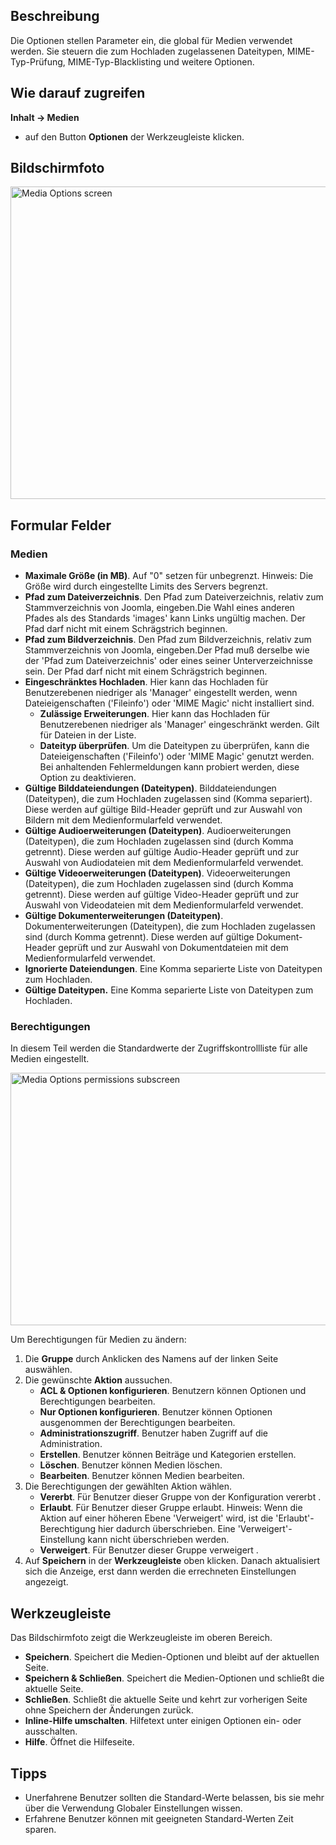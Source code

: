 <!-- Filename: Help4.x:Media:_Options / Display title: Medien: Optionen -->

## Beschreibung

Die Optionen stellen Parameter ein, die global für Medien verwendet
werden. Sie steuern die zum Hochladen zugelassenen Dateitypen,
MIME-Typ-Prüfung, MIME-Typ-Blacklisting und weitere Optionen.

## Wie darauf zugreifen

**Inhalt → Medien**

- auf den Button **Optionen** der Werkzeugleiste klicken.

## Bildschirmfoto

<img
src="https://docs.joomla.org/images/thumb/3/35/Help-4x-Media-Options-screen-de.png/800px-Help-4x-Media-Options-screen-de.png"
decoding="async"
srcset="https://docs.joomla.org/images/thumb/3/35/Help-4x-Media-Options-screen-de.png/1200px-Help-4x-Media-Options-screen-de.png 1.5x, https://docs.joomla.org/images/thumb/3/35/Help-4x-Media-Options-screen-de.png/1600px-Help-4x-Media-Options-screen-de.png 2x"
data-file-width="2720" data-file-height="1700" width="800" height="500"
alt="Media Options screen" />

## Formular Felder

### Medien

- **Maximale Größe (in MB)**. Auf "0" setzen für unbegrenzt. Hinweis:
  Die Größe wird durch eingestellte Limits des Servers begrenzt.
- **Pfad zum Dateiverzeichnis**. Den Pfad zum Dateiverzeichnis, relativ
  zum Stammverzeichnis von Joomla, eingeben.Die Wahl eines anderen
  Pfades als des Standards 'images' kann Links ungültig machen. Der Pfad
  darf nicht mit einem Schrägstrich beginnen.
- **Pfad zum Bildverzeichnis**. Den Pfad zum Bildverzeichnis, relativ
  zum Stammverzeichnis von Joomla, eingeben.Der Pfad muß derselbe wie
  der 'Pfad zum Dateiverzeichnis' oder eines seiner Unterverzeichnisse
  sein. Der Pfad darf nicht mit einem Schrägstrich beginnen.
- **Eingeschränktes Hochladen**. Hier kann das Hochladen für
  Benutzerebenen niedriger als 'Manager' eingestellt werden, wenn
  Dateieigenschaften ('Fileinfo') oder 'MIME Magic' nicht installiert
  sind.
  - **Zulässige Erweiterungen**. Hier kann das Hochladen für
    Benutzerebenen niedriger als 'Manager' eingeschränkt werden. Gilt
    für Dateien in der Liste.
  - **Dateityp überprüfen**. Um die Dateitypen zu überprüfen, kann die
    Dateieigenschaften ('Fileinfo') oder 'MIME Magic' genutzt werden.
    Bei anhaltenden Fehlermeldungen kann probiert werden, diese Option
    zu deaktivieren.
- **Gültige Bilddateiendungen (Dateitypen)**. Bilddateiendungen
  (Dateitypen), die zum Hochladen zugelassen sind (Komma separiert).
  Diese werden auf gültige Bild-Header geprüft und zur Auswahl von
  Bildern mit dem
  Medienformularfeld
  verwendet.
- **Gültige Audioerweiterungen (Dateitypen)**. Audioerweiterungen
  (Dateitypen), die zum Hochladen zugelassen sind (durch Komma
  getrennt). Diese werden auf gültige Audio-Header geprüft und zur
  Auswahl von Audiodateien mit dem
  Medienformularfeld
  verwendet.
- **Gültige Videoerweiterungen (Dateitypen)**. Videoerweiterungen
  (Dateitypen), die zum Hochladen zugelassen sind (durch Komma
  getrennt). Diese werden auf gültige Video-Header geprüft und zur
  Auswahl von Videodateien mit dem
  Medienformularfeld
  verwendet.
- **Gültige Dokumenterweiterungen (Dateitypen)**. Dokumenterweiterungen
  (Dateitypen), die zum Hochladen zugelassen sind (durch Komma
  getrennt). Diese werden auf gültige Dokument-Header geprüft und zur
  Auswahl von Dokumentdateien mit dem
  Medienformularfeld
  verwendet.
- **Ignorierte Dateiendungen**. Eine Komma separierte Liste von
  Dateitypen zum Hochladen.
- **Gültige Dateitypen.** Eine Komma separierte Liste von Dateitypen zum
  Hochladen.

### Berechtigungen

In diesem Teil werden die Standardwerte der
Zugriffskontrollliste
für alle Medien eingestellt.

<img
src="https://docs.joomla.org/images/thumb/9/9d/Help-4x-Media-Options-permissions-subscreen-de.png/600px-Help-4x-Media-Options-permissions-subscreen-de.png"
decoding="async"
srcset="https://docs.joomla.org/images/thumb/9/9d/Help-4x-Media-Options-permissions-subscreen-de.png/900px-Help-4x-Media-Options-permissions-subscreen-de.png 1.5x, https://docs.joomla.org/images/thumb/9/9d/Help-4x-Media-Options-permissions-subscreen-de.png/1200px-Help-4x-Media-Options-permissions-subscreen-de.png 2x"
data-file-width="2002" data-file-height="1349" width="600" height="404"
alt="Media Options permissions subscreen" />

Um Berechtigungen für Medien zu ändern:

1.  Die **Gruppe** durch Anklicken des Namens auf der linken Seite
    auswählen.
2.  Die gewünschte **Aktion** aussuchen.
    - **ACL & Optionen konfigurieren**. Benutzern können Optionen und
      Berechtigungen bearbeiten.
    - **Nur Optionen konfigurieren**. Benutzer können Optionen
      ausgenommen der Berechtigungen bearbeiten.
    - **Administrationszugriff**. Benutzer haben Zugriff auf die
      Administration.
    - **Erstellen**. Benutzer können Beiträge und Kategorien erstellen.
    - **Löschen**. Benutzer können Medien löschen.
    - **Bearbeiten**. Benutzer können Medien bearbeiten.
3.  Die Berechtigungen der gewählten Aktion wählen.
    - **Vererbt**. Für Benutzer dieser Gruppe von der
      Konfiguration
      vererbt .
    - **Erlaubt**. Für Benutzer dieser Gruppe erlaubt. Hinweis: Wenn die
      Aktion auf einer höheren Ebene 'Verweigert' wird, ist die
      'Erlaubt'-Berechtigung hier dadurch überschrieben. Eine
      'Verweigert'-Einstellung kann nicht überschrieben werden.
    - **Verweigert**. Für Benutzer dieser Gruppe verweigert .
4.  Auf **Speichern** in der **Werkzeugleiste** oben klicken. Danach
    aktualisiert sich die Anzeige, erst dann werden die errechneten
    Einstellungen angezeigt.

## Werkzeugleiste

Das Bildschirmfoto zeigt die Werkzeugleiste im oberen
Bereich.

- **Speichern**. Speichert die Medien-Optionen und bleibt auf der
  aktuellen Seite.
- **Speichern & Schließen**. Speichert die Medien-Optionen und schließt
  die aktuelle Seite.
- **Schließen**. Schließt die aktuelle Seite und kehrt zur vorherigen
  Seite ohne Speichern der Änderungen zurück.
- **Inline-Hilfe umschalten**. Hilfetext unter einigen Optionen ein-
  oder ausschalten.
- **Hilfe**. Öffnet die Hilfeseite.

## Tipps

- Unerfahrene Benutzer sollten die Standard-Werte belassen, bis sie mehr
  über die Verwendung Globaler Einstellungen wissen.
- Erfahrene Benutzer können mit geeigneten Standard-Werten Zeit sparen.
